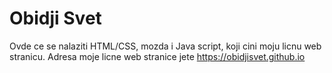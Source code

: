 # Obidji Svet

Ovde ce se nalaziti HTML/CSS, mozda i Java script, koji cini moju licnu web stranicu. Adresa moje licne web stranice jete https://obidjisvet.github.io
